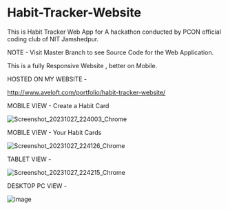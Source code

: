# Habit-Tracker-Website


This is Habit Tracker Web App for A hackathon conducted by PCON official coding club of NIT Jamshedpur.

NOTE - Visit Master Branch to see Source Code for the Web Application.

This is a fully Responsive Website , better on Mobile.

HOSTED ON MY WEBSITE -

http://www.aveloft.com/portfolio/habit-tracker-website/

MOBILE VIEW - Create a Habit Card

![Screenshot_20231027_224003_Chrome](https://github.com/RealityDenied/Habit-Tracker-Website/assets/145967694/c0a27758-207b-419a-9ab5-ef9c45882d70)

MOBILE VIEW - Your Habit Cards

![Screenshot_20231027_224126_Chrome](https://github.com/RealityDenied/Habit-Tracker-Website/assets/145967694/fca6c29b-27f6-4ca0-b772-b6a203b2ddb0)

TABLET VIEW -

![Screenshot_20231027_224215_Chrome](https://github.com/RealityDenied/Habit-Tracker-Website/assets/145967694/17c6f9aa-b3ba-4aa2-90d1-1838c4ba3e3e)

DESKTOP PC VIEW -

![image](https://github.com/RealityDenied/Habit-Tracker-Website/assets/145967694/c33c27a0-bf77-46fc-8fa9-2e15024d050f)








